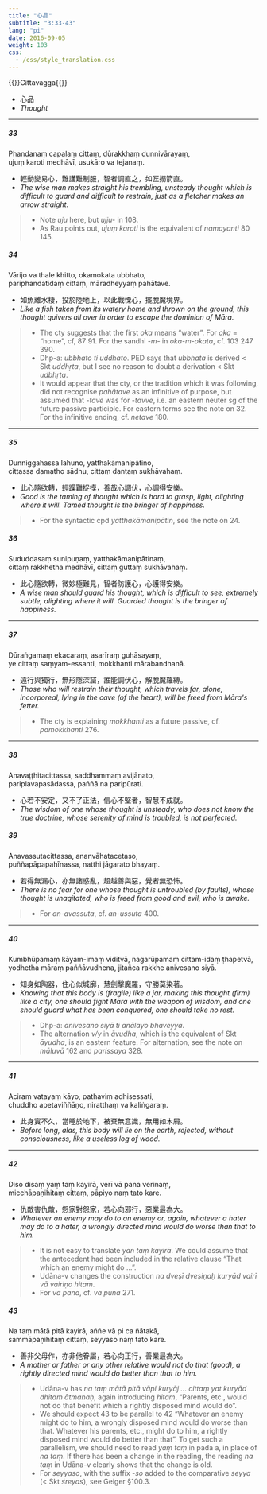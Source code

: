 ```yaml
---
title: "心品"
subtitle: "3:33-43"
lang: "pi"
date: 2016-09-05
weight: 103
css:
  - /css/style_translation.css
---
```


{{<subtitle>}}Cittavagga{{</subtitle>}}

- 心品
- *Thought*

---

##### 33

Phandanaṃ capalaṃ cittaṃ, dūrakkhaṃ dunnivārayaṃ,  
ujuṃ karoti medhāvī, usukāro va tejanaṃ.

- 輕動變易心，難護難制服，智者調直之，如匠搦箭直。
- *The wise man makes straight his trembling, unsteady thought which is difficult to guard and difficult to restrain, just as a fletcher makes an arrow straight.*

> - Note *uju* here, but *ujju-* in 108.
> - As Rau points out, *ujuṃ karoti* is the equivalent of *namayanti* 80 145.

##### 34

Vārijo va thale khitto, okamokata ubbhato,  
pariphandatidaṃ cittaṃ, māradheyyaṃ pahātave.

- 如魚離水棲，投於陸地上，以此戰慄心，擺脫魔境界。
- *Like a fish taken from its watery home and thrown on the ground, this thought quivers all over in order to escape the dominion of Māra.*

> - The cty suggests that the first *oka* means “water”. For *oka* = “home”, cf, 87 91. For the sandhi *-m-* in *oka-m-okata*, cf. 103 247 390.
> - Dhp-a: *ubbhato ti uddhato*. PED says that *ubbhata* is derived &lt; Skt *uddhṛta*, but I see no reason to doubt a derivation &lt; Skt *udbhṛta*.
> - It would appear that the cty, or the tradition which it was following, did not recognise *pahātave* as an infinitive of purpose, but assumed that *-tave* was for *-tavve*, i.e. an eastern neuter sg of the future passive participle. For eastern forms see the note on 32. For the infinitive ending, cf. *netave* 180.

---

##### 35

Dunniggahassa lahuno, yatthakāmanipātino,  
cittassa damatho sādhu, cittaṃ dantaṃ sukhāvahaṃ.

- 此心隨欲轉，輕躁難捉摸，善哉心調伏，心調得安樂。
- *Good is the taming of thought which is hard to grasp, light, alighting where it will. Tamed thought is the bringer of happiness.*

> - For the syntactic cpd *yatthakāmanipātin*, see the note on 24.

##### 36

Sududdasaṃ sunipuṇaṃ, yatthakāmanipātinaṃ,  
cittaṃ rakkhetha medhāvī, cittaṃ guttaṃ sukhāvahaṃ.

- 此心隨欲轉，微妙極難見，智者防護心，心護得安樂。
- *A wise man should guard his thought, which is difficult to see, extremely subtle, alighting where it will. Guarded thought is the bringer of happiness.*

---

##### 37

Dūraṅgamaṃ ekacaraṃ, asarīraṃ guhāsayaṃ,  
ye cittaṃ saṃyam-essanti, mokkhanti mārabandhanā.

- 遠行與獨行，無形隱深窟，誰能調伏心，解脫魔羅縛。
- *Those who will restrain their thought, which travels far, alone, incorporeal, lying in the cave (of the heart), will be freed from Māra's fetter.*

> - The cty is explaining *mokkhanti* as a future passive, cf. *pamokkhanti* 276.

---

##### 38

Anavaṭṭhitacittassa, saddhammaṃ avijānato,  
pariplavapasādassa, paññā na paripūrati.

- 心若不安定，又不了正法，信心不堅者，智慧不成就。
- *The wisdom of one whose thought is unsteady, who does not know the true doctrine, whose serenity of mind is troubled, is not perfected.*

##### 39

Anavassutacittassa, ananvāhatacetaso,  
puññapāpapahīnassa, natthi jāgarato bhayaṃ.

- 若得無漏心，亦無諸惑亂，超越善與惡，覺者無恐怖。
- *There is no fear for one whose thought is untroubled (by faults), whose thought is unagitated, who is freed from good and evil, who is awake.*

> - For *an-avassuta*, cf. *an-ussuta* 400.

---

##### 40

Kumbhūpamaṃ kāyam-imaṃ viditvā, nagarūpamaṃ cittam-idaṃ ṭhapetvā,  
yodhetha māraṃ paññāvudhena, jitañca rakkhe anivesano siyā.

- 知身如陶器，住心似城廓，慧劍擊魔羅，守勝莫染著。
- *Knowing that this body is (fragile) like a jar, making this thought (firm) like a city, one should fight Māra with the weapon of wisdom, and one should guard what has been conquered, one should take no rest.*

> - Dhp-a: *anivesano siyā ti anālayo bhaveyya*.
> - The alternation *v/y* in *āvudha*, which is the equivalent of Skt *āyudha*, is an eastern feature. For alternation, see the note on *māluvā* 162 and *parissaya* 328.

---

##### 41

Aciraṃ vatayaṃ kāyo, pathaviṃ adhisessati,  
chuddho apetaviññāṇo, niratthaṃ va kaliṅgaraṃ.

- 此身實不久，當睡於地下，被棄無意識，無用如木屑。
- *Before long, alas, this body will lie on the earth, rejected, without consciousness, like a useless log of wood.*

---

##### 42

Diso disaṃ yaṃ taṃ kayirā, verī vā pana verinaṃ,  
micchāpaṇihitaṃ cittaṃ, pāpiyo naṃ tato kare.

- 仇敵害仇敵，怨家對怨家，若心向邪行，惡業最為大。
- *Whatever an enemy may do to an enemy or, again, whatever a hater may do to a hater, a wrongly directed mind would do worse than that to him.*

> - It is not easy to translate *yan taṃ kayirā*. We could assume that the antecedent had been included in the relative clause “That which an enemy might do ...”.
> - Udāna-v changes the construction *na dveṣī dveṣiṇaḥ kuryād vairī   vā vairiṇo hitam*.
> - For *vā pana*, cf. *vā puna* 271.

##### 43

Na taṃ mātā pitā kayirā, aññe vā pi ca ñātakā,  
sammāpaṇihitaṃ cittaṃ, seyyaso naṃ tato kare.

- 善非父母作，亦非他眷屬，若心向正行，善業最為大。
- *A mother or father or any other relative would not do that (good), a rightly directed mind would do better than that to him.*

> - Udāna-v has *na taṃ mātā pitā vāpi kuryāj ... cittaṃ yat kuryād   dhitam ātmanaḥ*, again introducing *hitam*, “Parents, etc., would not do that benefit which a rightly disposed mind would do”.
> - We should expect 43 to be parallel to 42 “Whatever an enemy might do to him, a wrongly disposed mind would do worse than that. Whatever his parents, etc., might do to him, a rightly disposed mind would do better than that”. To get such a parallelism, we should need to read *yaṃ taṃ* in pāda a, in place of *na taṃ*. If there has been a change in the reading, the reading *na taṃ* in Udāna-v clearly shows that the change is old.
> - For *seyyaso*, with the suffix *-so* added to the comparative *seyya* (&lt; Skt *śreyas*), see Geiger §100.3.